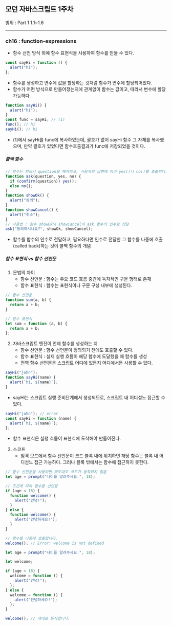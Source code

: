 ## 모던 자바스크립트 1주차

범위 : Part 1 1.1~1.6

---

### ch16 : function-expressions

- 함수 선언 방식 외에 함수 표현식을 사용하여 함수를 만들 수 있다.

```js
const sayHi = function () {
  alert("hi");
};
```

- 함수를 생성하고 변수에 값을 할당하는 것처럼 함수가 변수에 할당되어있다.
- 함수가 어떤 방식으로 만들어졌는지에 관계없이 함수는 값이고, 따라서 변수에 할당 가능하다.

```js
function sayHi() {
  alert("hi");
}
const func = sayHi; // (1)
func(); // hi
sayHi(); // hi
```

- (1)에서 sayHi를 func에 복사하였는데, 괄호가 없어 sayHi 함수 그 자체를 복사했으며, 만약 괄호가 있었다면 함수호출결과가 func에 저장되었을 것이다.

##### 콜백 함수

```js
// 함수는 반드시 question을 해야하고, 사용자의 답변에 따라 yes()나 no()를 호출한다.
function ask(question, yes, no) {
  if (confirm(question)) yes();
  else no();
}
function showOk() {
  alert("동의");
}
function showCancel() {
  alert("취소");
}
// 사용법 : 함수 showOk와 showCancel이 ask 함수의 인수로 전달
ask("동의하시나요?", showOk, showCancel);
```

- 함수를 함수의 인수로 전달하고, 필요하다면 인수로 전달한 그 함수를 나중에 호출(called back)하는 것이 콜백 함수의 개념

##### 함수 표현식 vs 함수 선언문

1. 문법의 차이
   - 함수 선언문 : 함수는 주요 코드 흐름 중간에 독자적인 구문 형태로 존재
   - 함수 표현식 : 함수는 표현식이나 구문 구성 내부에 생성된다.

```js
// 함수 선언문
function sum(a, b) {
  return a + b;
}

// 함수 표현식
let sum = function (a, b) {
  return a + b;
};
```

2. 자바스크립트 엔진이 언제 함수를 생성하는 지
   - 함수 선언문 : 함수 선언문이 정의되기 전에도 호출할 수 있다.
   - 함수 표현식 : 실제 실행 흐름이 해당 함수에 도달했을 때 함수를 생성
   - 전역 함수 선언문은 스크립트 어디에 있든지 어디에서든 사용할 수 있다.

```js
sayHi("john");
function sayHi(name) {
  alert(`hi, ${name}`);
}
```

- sayHi는 스크립트 실행 준비단계에서 생성되므로, 스크립트 내 어디섣느 접근할 수 있다.

```js
sayHi("john"); // error
const sayHi = function (name) {
  alert(`hi, ${name}`);
};
```

- 함수 표현식은 실행 흐름이 표현식에 도착해야 만들어진다.

3. 스코프
   - 엄격 모드에서 함수 선언문이 코드 블록 내에 위치하면 해당 함수는 블록 내 어디섣느 접근 가능하다. 그러나 블록 밖에서는 함수에 접근하지 못한다.

```js
// 함수 선언문을 사용하면 의도대로 코드가 동작하지 않음
let age = prompt("나이를 알려주세요.", 18);

// 조건에 따라 함수를 선언함
if (age < 18) {
  function welcome() {
    alert("안녕!");
  }
} else {
  function welcome() {
    alert("안녕하세요!");
  }
}

// 함수를 나중에 호출합니다.
welcome(); // Error: welcome is not defined
```

```js
let age = prompt("나이를 알려주세요.", 18);

let welcome;

if (age < 18) {
  welcome = function () {
    alert("안녕!");
  };
} else {
  welcome = function () {
    alert("안녕하세요!");
  };
}

welcome(); // 제대로 동작합니다.
```
